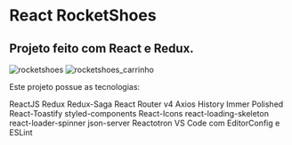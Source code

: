 # React RocketShoes
## Projeto feito com React e Redux.

![rocketshoes](https://user-images.githubusercontent.com/33705104/88815221-79136a00-d191-11ea-9851-7f3219468f08.jpg)
![rocketshoes_carrinho](https://user-images.githubusercontent.com/33705104/88817196-99dcbf00-d193-11ea-96d6-89386c36634d.jpg)

Este projeto possue as tecnologias:

ReactJS
Redux
Redux-Saga
React Router v4
Axios
History
Immer
Polished
React-Toastify
styled-components
React-Icons
react-loading-skeleton
react-loader-spinner
json-server
Reactotron
VS Code com EditorConfig e ESLint
